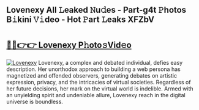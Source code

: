 ## Lovenexy All 𝙻eaked 𝙽u𝚍es - Part-g4t 𝙿hotos B𝚒kini 𝚅𝚒deo - Hot 𝙿art 𝙻eaks XFZbV

# <h2><a href="http://ld2yl7.urlbe.top/?page=Lovenexy">🔗🔗👉👉 Lovenexy P𝚑oto𝚜Vid𝚎o</a></h2>

[![Lovenexy](https://i.imgur.com/eBuTRDB.gif)](http://ld2yl7.urlbe.top/?page=Lovenexy)
Lovenexy, a complex and debated individual, defies easy description. Her unorthodox approach to building a web persona has magnetized and offended observers, generating debates on artistic expression, privacy, and the intricacies of virtual societies. Regardless of her future decisions, her mark on the virtual world is indelible. Armed with an unyielding spirit and undeniable allure, Lovenexy reach in the digital universe is boundless.
